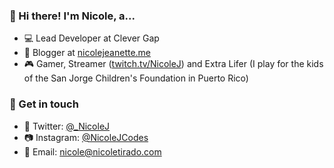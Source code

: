 ### 👋 Hi there! I'm Nicole, a...

* 💻 Lead Developer at Clever Gap
* 📝 Blogger at [nicolejeanette.me](https://nicolejeanette.me)
* 🎮 Gamer, Streamer ([twitch.tv/NicoleJ](https://twitch.tv/NicoleJ)) and Extra Lifer (I play for the kids of the San Jorge Children's Foundation in Puerto Rico)

### 💌 Get in touch

* 🐤 Twitter: [@_NicoleJ](https://twitter.com/_NicoleJ)
* 📷 Instagram: [@NicoleJCodes](https://instagram.com/NicoleJCodes)
* 📩 Email: [nicole@nicoletirado.com](mailto:nicole@nicoletirado.com)

<!--
**nicolejeanette/nicolejeanette** is a ✨ _special_ ✨ repository because its `README.md` (this file) appears on your GitHub profile.

Here are some ideas to get you started:

- 🔭 I’m currently working on ...
- 🌱 I’m currently learning ...
- 👯 I’m looking to collaborate on ...
- 🤔 I’m looking for help with ...
- 💬 Ask me about ...
- 📫 How to reach me: ...
- 😄 Pronouns: ...
- ⚡ Fun fact: ...
-->
